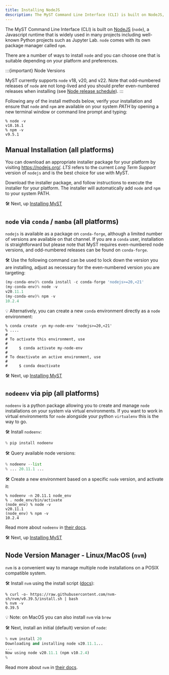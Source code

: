 ```yaml
---
title: Installing NodeJS
description: The MyST Command Line Interface (CLI) is built on NodeJS, a Javascript runtime that is widely used in many projects including well-known Python projects such as Jupyter Lab. MyST can be installed by the package manager npm, PyPI, Conda or Mamba.
---
```


The MyST Command Line Interface (CLI) is built on [NodeJS](https://nodejs.org/en/about) (`node`), a Javascript runtime that is widely used in many projects including well-known Python projects such as Jupyter Lab. `node` comes with its own package manager called `npm`.

There are a number of ways to install `node` and you can choose one that is suitable depending on your platform and preferences.

:::{important} Node Versions

MyST currently supports `node` v18, v20, and v22. Note that odd-numbered releases of `node` are not long-lived and you should prefer even-numbered releases when installing (see [Node release schedule](https://nodejs.org/en/about/previous-releases)).
:::

Following any of the install methods below, verify your installation and ensure that `node` and `npm` are available on your system _PATH_ by opening a new terminal window or command line prompt and typing:

```text
% node -v
v18.16.1
% npm -v
v9.5.1
```

## Manual Installation (all platforms)

You can download an appropriate installer package for your platform by visiting <https://nodejs.org/>. _LTS_ refers to the current _Long Term Support_ version of `nodejs` and is the best choice for use with MyST.

Download the installer package, and follow instructions to execute the installer for your platform. The installer will automatically add `node` and `npm` to your system PATH.

🛠️ Next, up [Installing MyST](./installing.md)

## `node` via `conda` / `mamba` (all platforms)

`nodejs` is available as a package on `conda-forge`, although a limited number of versions are available on that channel. If you are a `conda` user, installation is straightforward but please note that MyST requires even-numbered node versions, and odd-numbered releases can be found on `conda-forge`.

🛠️ Use the following command can be used to lock down the version you are installing, adjust as necessary for the even-numbered version you are targeting:

```python
(my-conda-env)% conda install -c conda-forge 'nodejs>=20,<21'
(my-conda-env)% node -v
v20.11.1
(my-conda-env)% npm -v
10.2.4
```

💡 Alternatively, you can create a new `conda` environment directly as a `node` environment:

```shell
% conda create -yn my-node-env 'nodejs>=20,<21'
% ....
#
# To activate this environment, use
#
#     $ conda activate my-node-env
#
# To deactivate an active environment, use
#
#     $ conda deactivate
```

🛠️ Next, up [Installing MyST](./installing.md)

## `nodeenv` via pip (all platforms)

`nodeenv` is a python package allowing you to create and manage `node` installations on your system via virtual environments. If you want to work in virtual environments for `node` alongside your python `virtualenv` this is the way to go.

🛠️ Install `nodeenv`\:

```python
% pip install nodeenv
```

🛠️ Query available node versions:

```python
% nodeenv --list
% ... 20.11.1 ...
```

🛠️ Create a new environment based on a specific `node` version, and activate it:

```shell
% nodeenv -n 20.11.1 node_env
% . node_env/bin/activate
(node_env) % node -v
v20.11.1
(node_env) % npm -v
10.2.4
```

Read more about `nodeenv` in [their docs](https://ekalinin.github.io/nodeenv/).

🛠️ Next, up [Installing MyST](./installing.md)

## Node Version Manager - Linux/MacOS (`nvm`)

`nvm` is a convenient way to manage multiple node installations on a POSIX compatible system.

🛠️ Install `nvm` using the install script ([docs](https://github.com/nvm-sh/nvm#installing-and-updating)):

```shell
% curl -o- https://raw.githubusercontent.com/nvm-sh/nvm/v0.39.5/install.sh | bash
% nvm -v
0.39.5
```

💡 Note: on MacOS you can also install `nvm` via `brew`

🛠️ Next, install an initial (default) version of `node`\:

```python
% nvm install 20
Downloading and installing node v20.11.1...
...
Now using node v20.11.1 (npm v10.2.4)
%
```

Read more about `nvm` in [their docs](https://github.com/nvm-sh/nvm).
